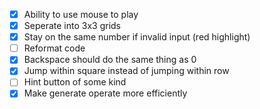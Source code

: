 -   [x] Ability to use mouse to play
-   [x] Seperate into 3x3 grids
-   [x] Stay on the same number if invalid input (red highlight)
-   [ ] Reformat code
-   [x] Backspace should do the same thing as 0
-   [x] Jump within square instead of jumping within row
-   [ ] Hint button of some kind
-   [x] Make generate operate more efficiently 

